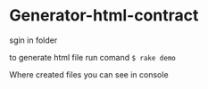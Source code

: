 # Generator-html-contract

sgin in folder

to generate html file run comand `$ rake demo`

Where created files you can see in console
